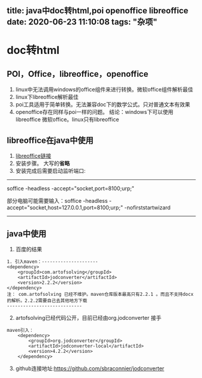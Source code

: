 title: java中doc转html,poi openoffice libreoffice
date: 2020-06-23 11:10:08
tags: "杂项"
---------
# doc转html

## POI，Office，libreoffice，openoffice
1. linux中无法调用windows的office组件来进行转换。微软office组件解析最佳
2. linux下libreoffice解析最佳
3. poi工具适用于简单转换。无法兼容doc下的数学公式。只对普通文本有效果
4. openoffice存在同样与poi一样的问题。
结论：windows下可以使用libreoffice 微软office。linux只有libreoffice

## libreoffice在java中使用

1. [libreoffice链接](https://www.libreoffice.org/)
2. 安装步骤。 大写的**省略**
3. 安装完成后需要启动监听端口:

***
soffice -headless -accept="socket,port=8100;urp;"

部分电脑可能需要输入：soffice -headless -accept="socket,host=127.0.0.1,port=8100;urp;" -nofirststartwizard
***

## java中使用

1. 百度的结果
```
1. 引入maven：--------------------- 
<dependency> 
    <groupId>com.artofsolving</groupId> 
    <artifactId>jodconverter</artifactId>
    <version>2.2.2</version> 
</dependency>
注： com.artofsolving 已经不维护。maven仓库版本最高只有2.2.1 。而且不支持docx的解析。2.2.2需要自己去其他地方下载
----------------------------
```

2.  artofsolving已经代码公开，目前已经由org.jodconverter 接手

```
maven引入：
	<dependency>
		<groupId>org.jodconverter</groupId>
		<artifactId>jodconverter-local</artifactId>
		<version>4.2.2</version>
	</dependency>
```

3. github连接地址:https://github.com/sbraconnier/jodconverter




